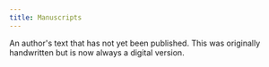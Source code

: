 ```yaml
---
title: Manuscripts
---
```

An author's text that has not yet been published. This was originally handwritten but is now always a digital version.
